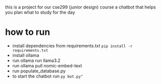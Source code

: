 this is a project for our cse299 (junior design) course
a chatbot that helps you plan what to study for the day

# how to run
- install dependencies from requirements.txt
    ``pip install -r requirements.txt``
- install ollama
- run ollama run llama3.2
- run ollama pull nomic-embed-text
- run populate_database.py
- to start the chatbot run
    ``py bot.py"``